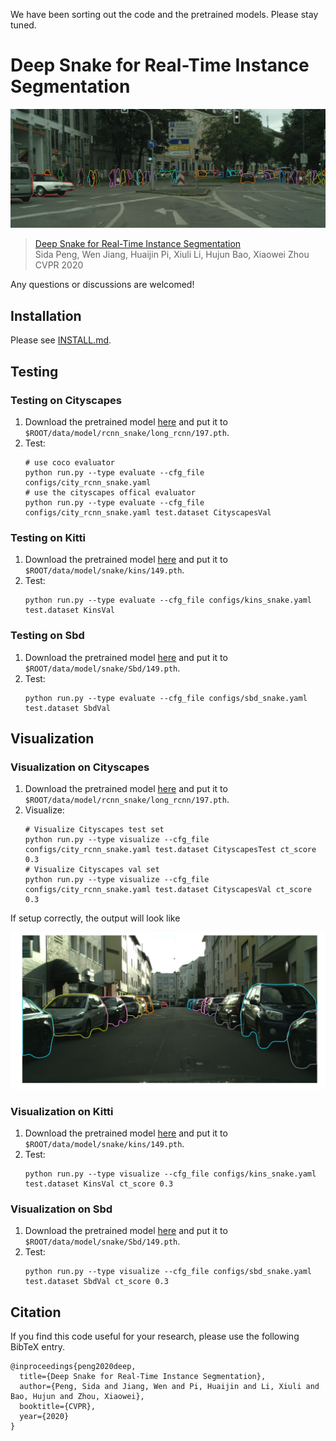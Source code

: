 We have been sorting out the code and the pretrained models. Please stay tuned.

# Deep Snake for Real-Time Instance Segmentation

![city](assets/snake_city.png)

> [Deep Snake for Real-Time Instance Segmentation](https://arxiv.org/pdf/2001.01629v2.pdf)  
> Sida Peng, Wen Jiang, Huaijin Pi, Xiuli Li, Hujun Bao, Xiaowei Zhou  
> CVPR 2020

Any questions or discussions are welcomed!

## Installation

Please see [INSTALL.md](INSTALL.md).

## Testing

### Testing on Cityscapes

1. Download the pretrained model [here](https://zjueducn-my.sharepoint.com/:u:/g/personal/pengsida_zju_edu_cn/EX6rAwkK7jBEp7LxKbYIjAkB0QCFjBL4Ov6_aaK1zZFfrA?e=fRWG2x) and put it to `$ROOT/data/model/rcnn_snake/long_rcnn/197.pth`.
2. Test:
    ```
    # use coco evaluator
    python run.py --type evaluate --cfg_file configs/city_rcnn_snake.yaml
    # use the cityscapes offical evaluator
    python run.py --type evaluate --cfg_file configs/city_rcnn_snake.yaml test.dataset CityscapesVal
    ```

### Testing on Kitti

1. Download the pretrained model [here](https://zjueducn-my.sharepoint.com/:u:/g/personal/pengsida_zju_edu_cn/ERrNrpFPg71HmaegOIqypFkBzqeYn84RF5Sq9dUZM7nsbg?e=bQZ8bp) and put it to `$ROOT/data/model/snake/kins/149.pth`.
2. Test:
    ```
    python run.py --type evaluate --cfg_file configs/kins_snake.yaml test.dataset KinsVal
    ```

### Testing on Sbd

1. Download the pretrained model [here](https://zjueducn-my.sharepoint.com/:u:/g/personal/pengsida_zju_edu_cn/EVIoAulD8ORAli3qjdPBMOoBbRTHaxhPHn_a76EznL_W-g?e=EzQQS1) and put it to `$ROOT/data/model/snake/Sbd/149.pth`.
2. Test:
    ```
    python run.py --type evaluate --cfg_file configs/sbd_snake.yaml test.dataset SbdVal
    ```

## Visualization

### Visualization on Cityscapes

1. Download the pretrained model [here](https://zjueducn-my.sharepoint.com/:u:/g/personal/pengsida_zju_edu_cn/EX6rAwkK7jBEp7LxKbYIjAkB0QCFjBL4Ov6_aaK1zZFfrA?e=fRWG2x) and put it to `$ROOT/data/model/rcnn_snake/long_rcnn/197.pth`.
2. Visualize:
    ```
    # Visualize Cityscapes test set
    python run.py --type visualize --cfg_file configs/city_rcnn_snake.yaml test.dataset CityscapesTest ct_score 0.3
    # Visualize Cityscapes val set
    python run.py --type visualize --cfg_file configs/city_rcnn_snake.yaml test.dataset CityscapesVal ct_score 0.3
    ```

If setup correctly, the output will look like

![vis_city](assets/vis_city.png)

### Visualization on Kitti

1. Download the pretrained model [here](https://zjueducn-my.sharepoint.com/:u:/g/personal/pengsida_zju_edu_cn/ERrNrpFPg71HmaegOIqypFkBzqeYn84RF5Sq9dUZM7nsbg?e=bQZ8bp) and put it to `$ROOT/data/model/snake/kins/149.pth`.
2. Test:
    ```
    python run.py --type visualize --cfg_file configs/kins_snake.yaml test.dataset KinsVal ct_score 0.3
    ```

### Visualization on Sbd

1. Download the pretrained model [here](https://zjueducn-my.sharepoint.com/:u:/g/personal/pengsida_zju_edu_cn/EVIoAulD8ORAli3qjdPBMOoBbRTHaxhPHn_a76EznL_W-g?e=EzQQS1) and put it to `$ROOT/data/model/snake/Sbd/149.pth`.
2. Test:
    ```
    python run.py --type visualize --cfg_file configs/sbd_snake.yaml test.dataset SbdVal ct_score 0.3
    ```

## Citation

If you find this code useful for your research, please use the following BibTeX entry.

```
@inproceedings{peng2020deep,
  title={Deep Snake for Real-Time Instance Segmentation},
  author={Peng, Sida and Jiang, Wen and Pi, Huaijin and Li, Xiuli and Bao, Hujun and Zhou, Xiaowei},
  booktitle={CVPR},
  year={2020}
}
```
